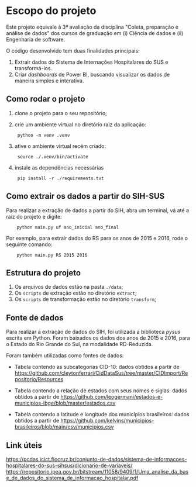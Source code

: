 # Escopo do projeto
Este projeto equivale à 3ª avaliação da disciplina "Coleta, preparação e análise de dados" dos cursos de graduação em (i) Ciência de dados e (ii) Engenharia de software.

O código desenvolvido tem duas finalidades principais:
1. Extrair dados do Sistema de Internações Hospitalares do SUS e transformá-los.
2. Criar _dashboards_ de Power BI, buscando visualizar os dados de maneira simples e interativa.



## Como rodar o projeto
1. clone o projeto para o seu repositório;
2. crie um ambiente virtual no diretório raiz da aplicação:

        python -m venv .venv

3. ative o ambiente virtual recém criado:

        source ./.venv/bin/activate

4. instale as dependências necessárias

        pip install -r ./requirements.txt

## Como extrair os dados a partir do SIH-SUS
Para realizar a extração de dados a partir do SIH, abra um terminal, vá até a raiz do projeto e digite:
                
        python main.py uf ano_inicial ano_final

Por exemplo, para extrair dados do RS para os anos de 2015 e 2016, rode o seguinte comando:

        python main.py RS 2015 2016

## Estrutura do projeto
1. Os arquivos de dados estão na pasta `./data`;
2. Os `scripts` de extração estão no diretório `extract`;
3. Os `scripts` de transformação estão no diretório `transform`;

## Fonte de dados
Para realizar a extração de dados do SIH, foi utilizada a biblioteca _pysus_ escrita em Python. Foram baixados os dados dos anos de 2015 e 2016, para o Estado do Rio Grande do Sul, na modalidade RD-Reduzida. 

Foram também utilizadas como fontes de dados: 

 - Tabela contendo as subcategorias CID-10: dados obtidos a partir de 
        https://github.com/cleytonferrari/CidDataSus/tree/master/CIDImport/Repositorio/Resources 

 

 - Tabela contendo a relação de estados com seus nomes e siglas: dados obtidos a partir de 
        https://github.com/leogermani/estados-e-municipios-ibge/blob/master/estados.csv  

 - Tabela contendo a latitude e longitude dos municípios brasileiros: dados obtidos a partir de
        https://github.com/kelvins/municipios-brasileiros/blob/main/csv/municipios.csv


## Link úteis
https://pcdas.icict.fiocruz.br/conjunto-de-dados/sistema-de-informacoes-hospitalares-do-sus-sihsus/dicionario-de-variaveis/
https://repositorio.ipea.gov.br/bitstream/11058/9409/1/Uma_analise_da_base_de_dados_do_sistema_de_informacao_hospitalar.pdf


